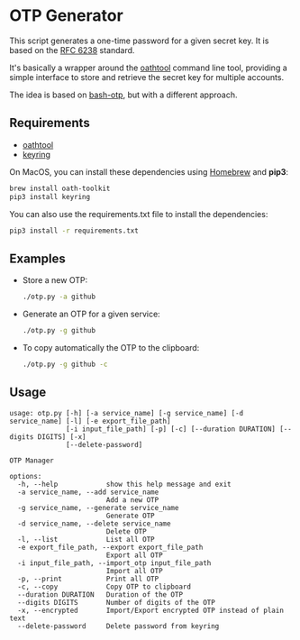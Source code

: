 # OTP Generator

This script generates a one-time password for a given secret key. It is based on the [RFC 6238](https://tools.ietf.org/html/rfc6238) standard.

It's basically a wrapper around the [oathtool](https://www.nongnu.org/oath-toolkit/) command line tool, providing a simple interface to store and retrieve the secret key for multiple accounts.

The idea is based on [bash-otp](https://github.com/poolpog/bash-otp), but with a different approach.

## Requirements

- [oathtool](https://www.nongnu.org/oath-toolkit/)
- [keyring](https://pypi.org/project/keyring/)

On MacOS, you can install these dependencies using [Homebrew](https://brew.sh/) and **pip3**:

```bash
brew install oath-toolkit
pip3 install keyring
```

You can also use the requirements.txt file to install the dependencies:

```bash
pip3 install -r requirements.txt
```

## Examples
* Store a new OTP:
    ```bash
    ./otp.py -a github
    ```
* Generate an OTP for a given service:
    ```bash
    ./otp.py -g github
    ```

* To copy automatically the OTP to the clipboard:
    ```bash
    ./otp.py -g github -c
    ```

## Usage
```
usage: otp.py [-h] [-a service_name] [-g service_name] [-d service_name] [-l] [-e export_file_path]
              [-i input_file_path] [-p] [-c] [--duration DURATION] [--digits DIGITS] [-x]
              [--delete-password]

OTP Manager

options:
  -h, --help            show this help message and exit
  -a service_name, --add service_name
                        Add a new OTP
  -g service_name, --generate service_name
                        Generate OTP
  -d service_name, --delete service_name
                        Delete OTP
  -l, --list            List all OTP
  -e export_file_path, --export export_file_path
                        Export all OTP
  -i input_file_path, --import_otp input_file_path
                        Import all OTP
  -p, --print           Print all OTP
  -c, --copy            Copy OTP to clipboard
  --duration DURATION   Duration of the OTP
  --digits DIGITS       Number of digits of the OTP
  -x, --encrypted       Import/Export encrypted OTP instead of plain text
  --delete-password     Delete password from keyring
```


